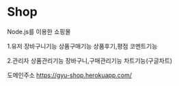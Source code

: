 # Shop

Node.js를 이용한 쇼핑몰

1.유저
장바구니기능
상품구매기능
상품후기,평점
코멘트기능

2.관리자
상품관리기능
장바구니,구매관리기능
차트기능(구글차트)


도메인주소
https://gyu-shop.herokuapp.com/
